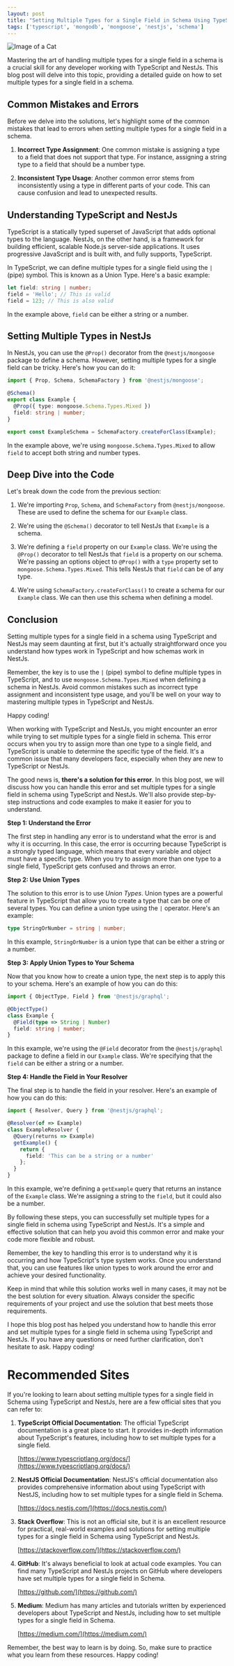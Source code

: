 ```yaml
---
layout: post
title: "Setting Multiple Types for a Single Field in Schema Using TypeScript and NestJs"
tags: ['typescript', 'mongodb', 'mongoose', 'nestjs', 'schema']
---
```


![Image of a Cat](http://source.unsplash.com/1600x900/?cat)

Mastering the art of handling multiple types for a single field in a schema is a crucial skill for any developer working with TypeScript and NestJs. This blog post will delve into this topic, providing a detailed guide on how to set multiple types for a single field in a schema.

## Common Mistakes and Errors

Before we delve into the solutions, let's highlight some of the common mistakes that lead to errors when setting multiple types for a single field in a schema.

1. **Incorrect Type Assignment**: One common mistake is assigning a type to a field that does not support that type. For instance, assigning a string type to a field that should be a number type.

2. **Inconsistent Type Usage**: Another common error stems from inconsistently using a type in different parts of your code. This can cause confusion and lead to unexpected results.

## Understanding TypeScript and NestJs

TypeScript is a statically typed superset of JavaScript that adds optional types to the language. NestJs, on the other hand, is a framework for building efficient, scalable Node.js server-side applications. It uses progressive JavaScript and is built with, and fully supports, TypeScript.

In TypeScript, we can define multiple types for a single field using the `|` (pipe) symbol. This is known as a Union Type. Here's a basic example:

```typescript
let field: string | number;
field = 'Hello'; // This is valid
field = 123; // This is also valid
```

In the example above, `field` can be either a string or a number.

## Setting Multiple Types in NestJs

In NestJs, you can use the `@Prop()` decorator from the `@nestjs/mongoose` package to define a schema. However, setting multiple types for a single field can be tricky. Here's how you can do it:

```typescript
import { Prop, Schema, SchemaFactory } from '@nestjs/mongoose';

@Schema()
export class Example {
  @Prop({ type: mongoose.Schema.Types.Mixed })
  field: string | number;
}

export const ExampleSchema = SchemaFactory.createForClass(Example);
```

In the example above, we're using `mongoose.Schema.Types.Mixed` to allow `field` to accept both string and number types.

## Deep Dive into the Code

Let's break down the code from the previous section:

1. We're importing `Prop`, `Schema`, and `SchemaFactory` from `@nestjs/mongoose`. These are used to define the schema for our `Example` class.

2. We're using the `@Schema()` decorator to tell NestJs that `Example` is a schema.

3. We're defining a `field` property on our `Example` class. We're using the `@Prop()` decorator to tell NestJs that `field` is a property on our schema. We're passing an options object to `@Prop()` with a `type` property set to `mongoose.Schema.Types.Mixed`. This tells NestJs that `field` can be of any type.

4. We're using `SchemaFactory.createForClass()` to create a schema for our `Example` class. We can then use this schema when defining a model.

## Conclusion

Setting multiple types for a single field in a schema using TypeScript and NestJs may seem daunting at first, but it's actually straightforward once you understand how types work in TypeScript and how schemas work in NestJs.

Remember, the key is to use the `|` (pipe) symbol to define multiple types in TypeScript, and to use `mongoose.Schema.Types.Mixed` when defining a schema in NestJs. Avoid common mistakes such as incorrect type assignment and inconsistent type usage, and you'll be well on your way to mastering multiple types in TypeScript and NestJs.

Happy coding!

When working with TypeScript and NestJs, you might encounter an error while trying to set multiple types for a single field in schema. This error occurs when you try to assign more than one type to a single field, and TypeScript is unable to determine the specific type of the field. It's a common issue that many developers face, especially when they are new to TypeScript or NestJs.

The good news is, **there's a solution for this error**. In this blog post, we will discuss how you can handle this error and set multiple types for a single field in schema using TypeScript and NestJs. We'll also provide step-by-step instructions and code examples to make it easier for you to understand.

**Step 1: Understand the Error**

The first step in handling any error is to understand what the error is and why it is occurring. In this case, the error is occurring because TypeScript is a strongly typed language, which means that every variable and object must have a specific type. When you try to assign more than one type to a single field, TypeScript gets confused and throws an error.

**Step 2: Use Union Types**

The solution to this error is to use *Union Types*. Union types are a powerful feature in TypeScript that allow you to create a type that can be one of several types. You can define a union type using the `|` operator. Here's an example:

```typescript
type StringOrNumber = string | number;
```

In this example, `StringOrNumber` is a union type that can be either a string or a number.

**Step 3: Apply Union Types to Your Schema**

Now that you know how to create a union type, the next step is to apply this to your schema. Here's an example of how you can do this:

```typescript
import { ObjectType, Field } from '@nestjs/graphql';

@ObjectType()
class Example {
  @Field(type => String | Number)
  field: string | number;
}
```

In this example, we're using the `@Field` decorator from the `@nestjs/graphql` package to define a field in our `Example` class. We're specifying that the `field` can be either a string or a number.

**Step 4: Handle the Field in Your Resolver**

The final step is to handle the field in your resolver. Here's an example of how you can do this:

```typescript
import { Resolver, Query } from '@nestjs/graphql';

@Resolver(of => Example)
class ExampleResolver {
  @Query(returns => Example)
  getExample() {
    return {
      field: 'This can be a string or a number'
    };
  }
}
```

In this example, we're defining a `getExample` query that returns an instance of the `Example` class. We're assigning a string to the `field`, but it could also be a number.

By following these steps, you can successfully set multiple types for a single field in schema using TypeScript and NestJs. It's a simple and effective solution that can help you avoid this common error and make your code more flexible and robust.

Remember, the key to handling this error is to understand why it is occurring and how TypeScript's type system works. Once you understand that, you can use features like union types to work around the error and achieve your desired functionality.

Keep in mind that while this solution works well in many cases, it may not be the best solution for every situation. Always consider the specific requirements of your project and use the solution that best meets those requirements.

I hope this blog post has helped you understand how to handle this error and set multiple types for a single field in schema using TypeScript and NestJs. If you have any questions or need further clarification, don't hesitate to ask. Happy coding!
# Recommended Sites

If you're looking to learn about setting multiple types for a single field in Schema using TypeScript and NestJs, here are a few official sites that you can refer to:

1. **TypeScript Official Documentation**: The official TypeScript documentation is a great place to start. It provides in-depth information about TypeScript's features, including how to set multiple types for a single field. 

    [https://www.typescriptlang.org/docs/](https://www.typescriptlang.org/docs/)

2. **NestJS Official Documentation**: NestJS's official documentation also provides comprehensive information about using TypeScript with NestJS, including how to set multiple types for a single field in Schema.

    [https://docs.nestjs.com/](https://docs.nestjs.com/)

3. **Stack Overflow**: This is not an official site, but it is an excellent resource for practical, real-world examples and solutions for setting multiple types for a single field in Schema using TypeScript and NestJs.

    [https://stackoverflow.com/](https://stackoverflow.com/)

4. **GitHub**: It's always beneficial to look at actual code examples. You can find many TypeScript and NestJs projects on GitHub where developers have set multiple types for a single field in Schema.

    [https://github.com/](https://github.com/)

5. **Medium**: Medium has many articles and tutorials written by experienced developers about TypeScript and NestJs, including how to set multiple types for a single field in Schema.

    [https://medium.com/](https://medium.com/)

Remember, the best way to learn is by doing. So, make sure to practice what you learn from these resources. Happy coding!